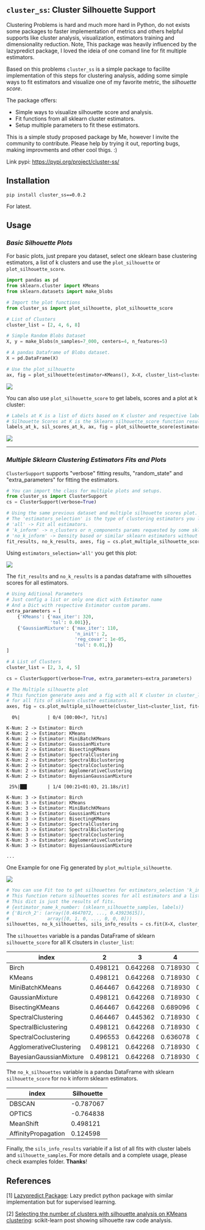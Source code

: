 ## `cluster_ss`: Cluster Silhouette Support

Clustering Problems is hard and much more hard in Python, do not exists some packages to faster implementation of metrics and others helpful supports like cluster analysis, visualization, estimators training and dimensionality reduction.
Note, This package was heavily influenced by the lazypredict package, I loved the ideia of one comand line for fit multiple estimators.

Based on this problems `cluster_ss` is a simple package to facilite implementation of this steps for clustering analysis, adding some simple ways to fit estimators and visualize one of my favorite metric, the *silhouette score*.

The package offers:

* Simple ways to visualize silhouette score and analysis.
* Fit functions from all sklearn cluster estimators.
* Setup multiple parameters to fit these estimators.

This is a simple study proposed package by Me, however I invite the community to contribute. Please help by trying it out, reporting bugs, making improvments and other cool thigs. :)

Link pypi: https://pypi.org/project/cluster-ss/

## Installation

```
pip install cluster_ss==0.0.2
```
For latest.

## Usage

### *Basic Silhouette Plots*

For basic plots, just prepare you dataset, select one sklearn base clustering estimators, a list of k clusters and use the `plot_silhouette` or `plot_silhouette_score`.

```python
import pandas as pd
from sklearn.cluster import KMeans
from sklearn.datasets import make_blobs

# Import the plot functions
from cluster_ss import plot_silhouette, plot_silhouette_score

# List of Clusters
cluster_list = [2, 4, 6, 8]

# Simple Random Blobs Dataset
X, y = make_blobs(n_samples=7_000, centers=4, n_features=5)

# A pandas Dataframe of Blobs dataset.
X = pd.DataFrame(X)

# Use the plot_silhouette
ax, fig = plot_silhouette(estimator=KMeans(), X=X, cluster_list=cluster_list)

```

<img src="imgs/plot_silhouette.png">

You can also use `plot_silhouette_score` to get labels, scores and a plot at k cluster:

```python
# Labels at K is a list of dicts based on K cluster and respective labels
# Silhouette Scores at K is the Sklearn silhouette_score function result for X and labels.
labels_at_k, sil_scores_at_k, ax, fig = plot_silhouette_score(estimator=KMeans(), X=X, cluster_list=cluster_list)
```

<img src="imgs/plot_silhouette_score.png">


<hr>


### *Multiple Sklearn Clustering Estimators Fits and Plots*

`ClusterSupport` supports "verbose" fitting results, "random_state" and "extra_parameters" for fitting the estimators.

```python
# You can import the class for multiple plots and setups.
from cluster_ss import ClusterSupport
cs = ClusterSupport(verbose=True)

# Using the same previous dataset and multiple silhouette scores plot.
# The 'estimators_selection' is the type of clustering estimators you like to use.
# 'all' -> Fit all estimators.
# 'k_inform' -> n_clusters or n_components params requested by some sklearn estimators.
# 'no_k_inform' -> Density based or similar sklearn estimators without specifying cluster number. 
fit_results, no_k_results, axes, fig = cs.plot_multiple_silhouette_score(X=X, cluster_list=cluster_list, estimators_selection='all')
```

Using `estimators_selection='all'` you get this plot:

<img src="img/plot_multiple_silhouette_score.png">

The `fit_results` and `no_k_results` is a pandas dataframe with silhouettes scores for all estimators.


```python
# Using Aditional Parameters
# Just config a list or only one dict with Estimator name
# And a Dict with respective Estimator custom params.
extra_parameters = [
    {'KMeans': {'max_iter': 320,
                'tol': 0.001}},
    {'GaussianMixture': {'max_iter': 110,
                         'n_init': 2,
                         'reg_covar': 1e-05,
                         'tol': 0.01,}}
]

# A List of Clusters
cluster_list = [2, 3, 4, 5]

cs = ClusterSupport(verbose=True, extra_parameters=extra_parameters)

# The Multiple silhouette plot 
# This function generate axes and a fig with all K cluster in cluster_list
# for all fits of sklearn cluster estimators. 
axes, fig = cs.plot_multiple_silhouette(cluster_list=cluster_list, fit=True, X=X)
```

```
  0%|          | 0/4 [00:00<?, ?it/s]

K-Num: 2 -> Estimator: Birch
K-Num: 2 -> Estimator: KMeans
K-Num: 2 -> Estimator: MiniBatchKMeans
K-Num: 2 -> Estimator: GaussianMixture
K-Num: 2 -> Estimator: BisectingKMeans
K-Num: 2 -> Estimator: SpectralClustering
K-Num: 2 -> Estimator: SpectralBiclustering
K-Num: 2 -> Estimator: SpectralCoclustering
K-Num: 2 -> Estimator: AgglomerativeClustering
K-Num: 2 -> Estimator: BayesianGaussianMixture

 25%|██▌       | 1/4 [00:21<01:03, 21.18s/it]
 
K-Num: 3 -> Estimator: Birch
K-Num: 3 -> Estimator: KMeans
K-Num: 3 -> Estimator: MiniBatchKMeans
K-Num: 3 -> Estimator: GaussianMixture
K-Num: 3 -> Estimator: BisectingKMeans
K-Num: 3 -> Estimator: SpectralClustering
K-Num: 3 -> Estimator: SpectralBiclustering
K-Num: 3 -> Estimator: SpectralCoclustering
K-Num: 3 -> Estimator: AgglomerativeClustering
K-Num: 3 -> Estimator: BayesianGaussianMixture

...

```

One Example for one Fig generated by `plot_multiple_silhouette`.

<img src="img/plot_k_means_multiple.png">


```python
# You can use Fit too to get silhouettes for estimators_selection 'k_inform', 'no_k_inform' and 'all'
# This function return silhouettes scores for all estimators and a list with dicts inside sils_info_results. 
# This dict is just the results of fits.
# {estimator_name_k_number: (sklearn_silhouette_samples, labels)}
# {'Birch_2': (array([0.4647072, ..., 0.43923615]),
#              array([0, 1, 0, ..., 0, 0, 0]))
silhouettes, no_k_silhouettes, sils_info_results = cs.fit(X=X, cluster_list=cluster_list, estimators_selection='all')
```

The `silhouettes` variable is a pandas DataFrame of sklearn `silhouette_score` for all K clsuters in `cluster_list`:

index | 2 | 3 | 4 | 5 
----  | ---- | ---- | ---- | ---- 
Birch | 0.498121 | 0.642268 | 0.718930 | 0.576824
KMeans | 0.498121 | 0.642268 | 0.718930 | 0.563915
MiniBatchKMeans | 0.464467 | 0.642268 | 0.718930 | 0.571246
GaussianMixture | 0.498121 | 0.642268 | 0.718930 | 0.562774
BisectingKMeans | 0.464467 | 0.642268 | 0.689096 | 0.577502
SpectralClustering | 0.464467 | 0.445362 | 0.718930 | 0.583180
SpectralBiclustering | 0.498121 | 0.642268 | 0.718930 | 0.563598
SpectralCoclustering | 0.496553 | 0.642268 | 0.636078 | 0.559977
AgglomerativeClustering | 0.498121 | 0.642268 | 0.718930 | 0.551425
BayesianGaussianMixture | 0.498121 | 0.642268 | 0.718930 | 0.571731


The `no_k_silhouettes` variable is a pandas DataFrame with sklearn `silhouette_score` for no k inform sklearn estimators.

index | Silhouette 
----  | ---- 
DBSCAN | -0.787067
OPTICS | -0.764838
MeanShift | 0.498121
AffinityPropagation | 0.124598

Finally, the `sils_info_results` variable if a list of all fits with cluster labels and `silhouette_samples`.
For more details and a complete usage, please check examples folder.
**Thanks**!


## References

[1] [Lazypredict Package](https://pypi.org/project/lazypredict/): Lazy predict python package with similar implementation but for supervised learning.

[2] [Selecting the number of clusters with silhouette analysis on KMeans clustering](https://scikit-learn.org/stable/auto_examples/cluster/plot_kmeans_silhouette_analysis.html): scikit-learn post showing silhouette raw code analysis.
